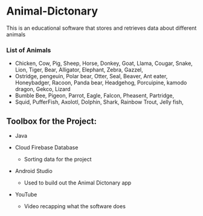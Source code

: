 # Animal-Dictonary
This is an educational software that stores and retrieves data about different animals

### List of Animals
* Chicken, Cow, Pig, Sheep, Horse, Donkey, Goat, Llama, Cougar, Snake, Lion, Tiger, Bear, Alligator, Elephant, Zebra, Gazzel, 
* Ostridge, pengeuin, Polar bear, Otter, Seal, Beaver, Ant eater, Honeybadger, Racoon, Panda bear, Headgehog, Porcuipine, kamodo dragon, Gekco, Lizard   
* Bumble Bee, Pigeon, Parrot, Eagle, Falcon, Pheasent, Partridge, 
* Squid, PufferFish, Axolotl, Dolphin, Shark, Rainbow Trout, Jelly fish, 

## Toolbox for the Project: 

* Java

* Cloud Firebase Database
  * Sorting data for the project

* Android Studio
  * Used to build out the Animal Dictonary app

* YouTube
  * Video recapping what the software does

